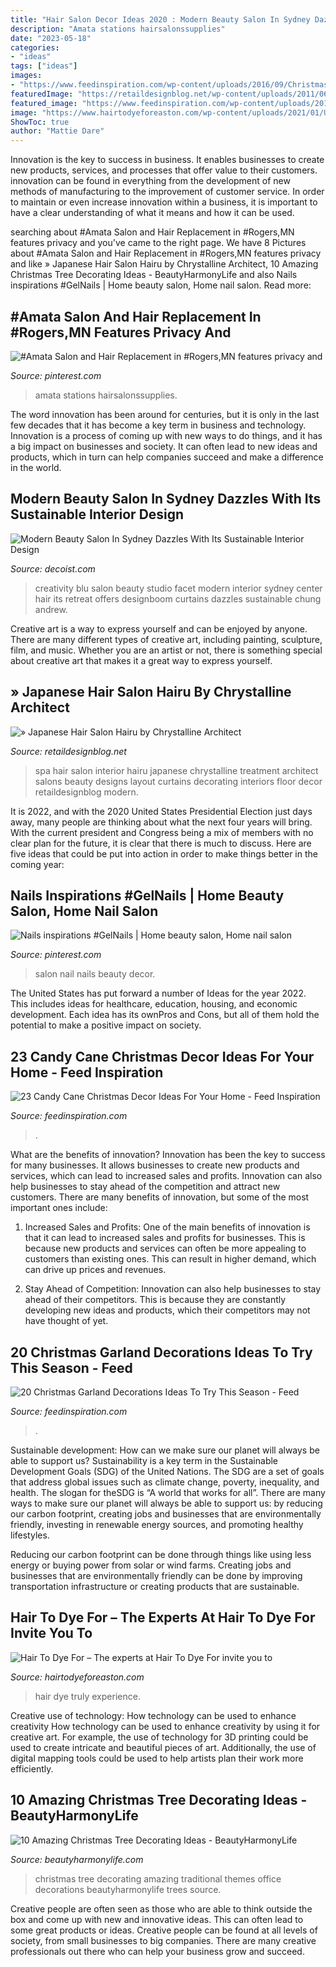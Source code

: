 ```yaml
---
title: "Hair Salon Decor Ideas 2020 : Modern Beauty Salon In Sydney Dazzles With Its Sustainable Interior Design"
description: "Amata stations hairsalonssupplies"
date: "2023-05-18"
categories:
- "ideas"
tags: ["ideas"]
images:
- "https://www.feedinspiration.com/wp-content/uploads/2016/09/Christmas-Spirit-For-Garland.jpg"
featuredImage: "https://retaildesignblog.net/wp-content/uploads/2011/06/Hairu-Hair-Treatment-by-Chrystalline-Architect-07.jpg"
featured_image: "https://www.feedinspiration.com/wp-content/uploads/2016/09/Candy-Christmas-Garland-1.jpg"
image: "https://www.hairtodyeforeaston.com/wp-content/uploads/2021/01/Untitled-1-8.jpg"
ShowToc: true
author: "Mattie Dare"
---
```



Innovation is the key to success in business. It enables businesses to create new products, services, and processes that offer value to their customers. innovation can be found in everything from the development of new methods of manufacturing to the improvement of customer service. In order to maintain or even increase innovation within a business, it is important to have a clear understanding of what it means and how it can be used.

	

		
searching about #Amata Salon and Hair Replacement in #Rogers,MN features privacy and you've came to the right page. We have 8 Pictures about #Amata Salon and Hair Replacement in #Rogers,MN features privacy and like » Japanese Hair Salon Hairu by Chrystalline Architect, 10 Amazing Christmas Tree Decorating Ideas - BeautyHarmonyLife and also Nails inspirations #GelNails | Home beauty salon, Home nail salon. Read more:
		
    
## #Amata Salon And Hair Replacement In #Rogers,MN Features Privacy And

<img loading=lazy src="https://i.pinimg.com/736x/7e/73/9d/7e739d26db6a818aad4eded955056392.jpg" onerror="this.onerror=null;this.src='https://tse1.mm.bing.net/th?id=OIP.2gQJxt7YLTXVnFeA8rxPYQHaFj&amp;pid=15.1';" alt="#Amata Salon and Hair Replacement in #Rogers,MN features privacy and">

_Source: pinterest.com_

>amata stations hairsalonssupplies. 

	

The word innovation has been around for centuries, but it is only in the last few decades that it has become a key term in business and technology. Innovation is a process of coming up with new ways to do things, and it has a big impact on businesses and society. It can often lead to new ideas and products, which in turn can help companies succeed and make a difference in the world.

    
## Modern Beauty Salon In Sydney Dazzles With Its Sustainable Interior Design

<img loading=lazy src="http://cdn.decoist.com/wp-content/uploads/2013/11/Relaxing-design-of-Blu-Creativity-in-Sydney-by-Facet-Studio.jpg" onerror="this.onerror=null;this.src='https://tse1.mm.bing.net/th?id=OIP.-No2q5P80MLZE79VOf5VKAHaE7&amp;pid=15.1';" alt="Modern Beauty Salon In Sydney Dazzles With Its Sustainable Interior Design">

_Source: decoist.com_

>creativity blu salon beauty studio facet modern interior sydney center hair its retreat offers designboom curtains dazzles sustainable chung andrew. 

	

Creative art is a way to express yourself and can be enjoyed by anyone. There are many different types of creative art, including painting, sculpture, film, and music. Whether you are an artist or not, there is something special about creative art that makes it a great way to express yourself.

    
## » Japanese Hair Salon Hairu By Chrystalline Architect

<img loading=lazy src="https://retaildesignblog.net/wp-content/uploads/2011/06/Hairu-Hair-Treatment-by-Chrystalline-Architect-07.jpg" onerror="this.onerror=null;this.src='https://tse1.mm.bing.net/th?id=OIP.dAYvWt2aypWWe8Zv3y_h_gHaLH&amp;pid=15.1';" alt="» Japanese Hair Salon Hairu by Chrystalline Architect">

_Source: retaildesignblog.net_

>spa hair salon interior hairu japanese chrystalline treatment architect salons beauty designs layout curtains decorating interiors floor decor retaildesignblog modern. 

	

It is 2022, and with the 2020 United States Presidential Election just days away, many people are thinking about what the next four years will bring. With the current president and Congress being a mix of members with no clear plan for the future, it is clear that there is much to discuss. Here are five ideas that could be put into action in order to make things better in the coming year: 

    
## Nails Inspirations #GelNails | Home Beauty Salon, Home Nail Salon

<img loading=lazy src="https://i.pinimg.com/736x/39/0d/61/390d61d799703f82677df2dc3f5fbb90.jpg" onerror="this.onerror=null;this.src='https://tse1.mm.bing.net/th?id=OIP.tUjftU2Of8kSyTLVjeCdmQHaNC&amp;pid=15.1';" alt="Nails inspirations #GelNails | Home beauty salon, Home nail salon">

_Source: pinterest.com_

>salon nail nails beauty decor. 

	

The United States has put forward a number of Ideas for the year 2022. This includes ideas for healthcare, education, housing, and economic development. Each idea has its ownPros and Cons, but all of them hold the potential to make a positive impact on society.

    
## 23 Candy Cane Christmas Decor Ideas For Your Home - Feed Inspiration

<img loading=lazy src="https://www.feedinspiration.com/wp-content/uploads/2016/09/Candy-Christmas-Garland-1.jpg" onerror="this.onerror=null;this.src='https://tse2.mm.bing.net/th?id=OIP.Lxg-30uW1GaCl2-ukHr7cwHaMY&amp;pid=15.1';" alt="23 Candy Cane Christmas Decor Ideas For Your Home - Feed Inspiration">

_Source: feedinspiration.com_

>. 

	

What are the benefits of innovation?
Innovation has been the key to success for many businesses. It allows businesses to create new products and services, which can lead to increased sales and profits. Innovation can also help businesses to stay ahead of the competition and attract new customers.
There are many benefits of innovation, but some of the most important ones include:

1) Increased Sales and Profits: One of the main benefits of innovation is that it can lead to increased sales and profits for businesses. This is because new products and services can often be more appealing to customers than existing ones. This can result in higher demand, which can drive up prices and revenues.

2) Stay Ahead of Competition: Innovation can also help businesses to stay ahead of their competitors. This is because they are constantly developing new ideas and products, which their competitors may not have thought of yet.

    
## 20 Christmas Garland Decorations Ideas To Try This Season - Feed

<img loading=lazy src="https://www.feedinspiration.com/wp-content/uploads/2016/09/Christmas-Spirit-For-Garland.jpg" onerror="this.onerror=null;this.src='https://tse4.mm.bing.net/th?id=OIP.SaLmLxcSHjq5cgxU7_nXhwHaLH&amp;pid=15.1';" alt="20 Christmas Garland Decorations Ideas To Try This Season - Feed">

_Source: feedinspiration.com_

>. 

	

Sustainable development: How can we make sure our planet will always be able to support us?
Sustainability is a key term in the Sustainable Development Goals (SDG) of the United Nations. The SDG are a set of goals that address global issues such as climate change, poverty, inequality, and health. The slogan for theSDG is “A world that works for all”.
There are many ways to make sure our planet will always be able to support us: by reducing our carbon footprint, creating jobs and businesses that are environmentally friendly, investing in renewable energy sources, and promoting healthy lifestyles.

Reducing our carbon footprint can be done through things like using less energy or buying power from solar or wind farms. Creating jobs and businesses that are environmentally friendly can be done by improving transportation infrastructure or creating products that are sustainable.

    
## Hair To Dye For – The Experts At Hair To Dye For Invite You To

<img loading=lazy src="https://www.hairtodyeforeaston.com/wp-content/uploads/2021/01/Untitled-1-8.jpg" onerror="this.onerror=null;this.src='https://tse3.mm.bing.net/th?id=OIP.O7vIM5SNEvR-SwdIryrq5AHaLY&amp;pid=15.1';" alt="Hair To Dye For – The experts at Hair To Dye For invite you to">

_Source: hairtodyeforeaston.com_

>hair dye truly experience. 

	

Creative use of technology: How technology can be used to enhance creativity
How technology can be used to enhance creativity by using it for creative art. For example, the use of technology for 3D printing could be used to create intricate and beautiful pieces of art. Additionally, the use of digital mapping tools could be used to help artists plan their work more efficiently.

    
## 10 Amazing Christmas Tree Decorating Ideas - BeautyHarmonyLife

<img loading=lazy src="http://beautyharmonylife.com/wp-content/uploads/2013/11/traditional-.jpg" onerror="this.onerror=null;this.src='https://tse1.mm.bing.net/th?id=OIP.UJEixgty-ME6V9j55zSqYgAAAA&amp;pid=15.1';" alt="10 Amazing Christmas Tree Decorating Ideas - BeautyHarmonyLife">

_Source: beautyharmonylife.com_

>christmas tree decorating amazing traditional themes office decorations beautyharmonylife trees source. 

	

Creative people are often seen as those who are able to think outside the box and come up with new and innovative ideas. This can often lead to some great products or ideas. Creative people can be found at all levels of society, from small businesses to big companies. There are many creative professionals out there who can help your business grow and succeed.

